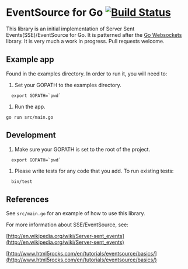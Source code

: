 # EventSource for Go [![Build Status](https://travis-ci.org/msgehard/goEventSource.png?branch=master)](https://travis-ci.org/msgehard/goEventSource)

This library is an initial implementation of Server Sent Events(SSE)/EventSource for Go.
It is patterned after the [Go Websockets](https://code.google.com/p/go/source/browse/?repo=net#hg%2Fwebsocket) library.
It is very much a work in progress. Pull requests welcome.

## Example app

Found in the examples directory. In order to run it, you will need to:

1. Set your GOPATH to the examples directory.

```
  export GOPATH=`pwd`
```

1. Run the app.

```
go run src/main.go
```


## Development

1. Make sure your GOPATH is set to the root of the project.

```
  export GOPATH=`pwd`
```
  
1. Please write tests for any code that you add. To run existing tests:

```
  bin/test
```

## References

See `src/main.go` for an example of how to use this library.

For more information about SSE/EventSource, see:

[http://en.wikipedia.org/wiki/Server-sent_events](http://en.wikipedia.org/wiki/Server-sent_events)

[http://www.html5rocks.com/en/tutorials/eventsource/basics/](http://www.html5rocks.com/en/tutorials/eventsource/basics/)
